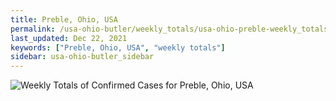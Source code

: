 ```yaml
---
title: Preble, Ohio, USA
permalink: /usa-ohio-butler/weekly_totals/usa-ohio-preble-weekly_totals.html
last_updated: Dec 22, 2021
keywords: ["Preble, Ohio, USA", "weekly totals"]
sidebar: usa-ohio-butler_sidebar
---
```


![Weekly Totals of Confirmed Cases for Preble, Ohio, USA](/covid_tracker/images/graphs/usa-ohio-preble-weekly_totals_graph.png)
